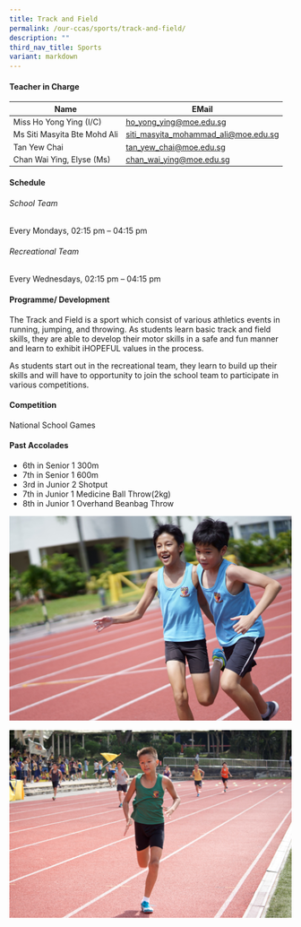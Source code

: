 ```yaml
---
title: Track and Field
permalink: /our-ccas/sports/track-and-field/
description: ""
third_nav_title: Sports
variant: markdown
---
```

#### **Teacher in Charge**

| Name | EMail|
| -------- | -------- | 
|Miss	Ho Yong Ying (I/C)	|[ho_yong_ying@moe.edu.sg](mailto:ho_yong_ying@moe.edu.sg)|		
|Ms Siti Masyita Bte Mohd Ali 	|[siti_masyita_mohammad_ali@moe.edu.sg](mailto:siti_masyita_mohammad_ali@moe.edu.sg)|		
|	Tan Yew Chai	|[tan_yew_chai@moe.edu.sg](mailto:tan_yew_chai@moe.edu.sg)|		
|	Chan Wai Ying, Elyse (Ms)	|[chan_wai_ying@moe.edu.sg](mailto:chan_wai_ying@moe.edu.sg)|

#### **Schedule**

###### School Team
Every Mondays, 02:15 pm – 04:15 pm

###### Recreational Team
Every Wednesdays, 02:15 pm – 04:15 pm

#### **Programme/ Development**

The Track and Field is a sport which consist of various athletics events in running, jumping, and throwing. As students learn basic track and field skills, they are able to develop their motor skills in a safe and fun manner and learn to exhibit iHOPEFUL values in the process.

As students start out in the recreational team, they learn to build up their skills and will have to opportunity to join the school team to participate in various competitions.

#### **Competition**

National School Games

#### **Past Accolades**


* 6th in Senior 1 300m&nbsp;
* 7th in Senior 1 600m
* 3rd in Junior 2 Shotput
* 7th in Junior 1 Medicine Ball Throw(2kg)
* 8th in Junior 1 Overhand Beanbag Throw


![](/images/track_field2.jpg)

![](/images/track_field1.jpg)